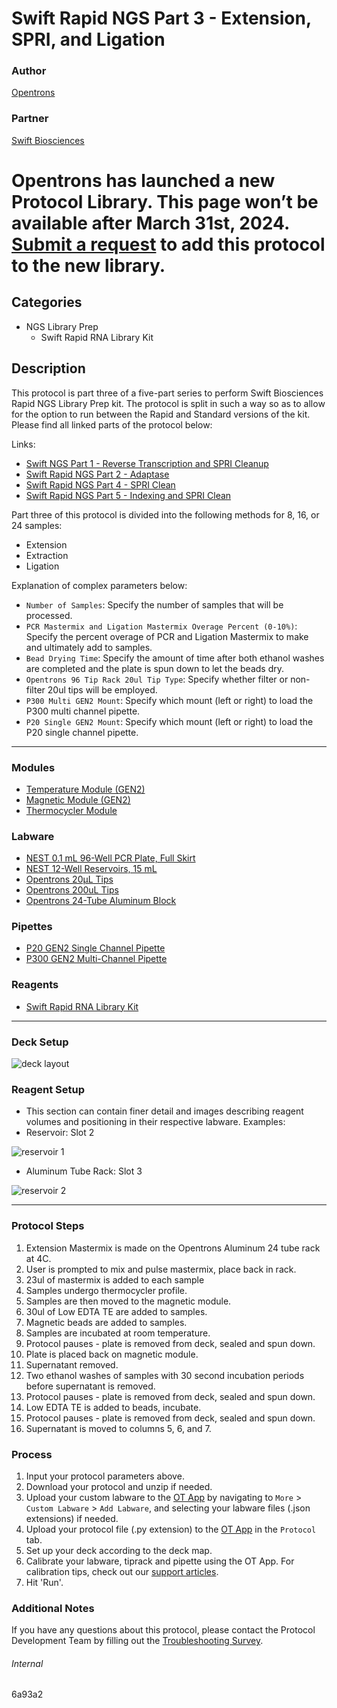 # Swift Rapid NGS Part 3 - Extension, SPRI, and Ligation

### Author
[Opentrons](https://opentrons.com/)

### Partner
[Swift Biosciences](https://swiftbiosci.com/protocols/)


# Opentrons has launched a new Protocol Library. This page won’t be available after March 31st, 2024. [Submit a request](https://docs.google.com/forms/d/e/1FAIpQLSdYYp9QCKow4nn0KlCVsMS3HX0eJ0N9O7-erajKvcpT0lWbSg/viewform) to add this protocol to the new library.

## Categories
* NGS Library Prep
	* Swift Rapid RNA Library Kit

## Description
This protocol is part three of a five-part series to perform Swift Biosciences Rapid NGS Library Prep kit. The protocol is split in such a way so as to allow for the option to run between the Rapid and Standard versions of the kit. Please find all linked parts of the protocol below:

Links:
* [Swift NGS Part 1 - Reverse Transcription and SPRI Cleanup](https://protocols.opentrons.com/protocol/6a93a2)
* [Swift Rapid NGS Part 2 - Adaptase](https://protocols.opentrons.com/protocol/6a93a2-part2)
* [Swift Rapid NGS Part 4 - SPRI Clean](https://protocols.opentrons.com/protocol/6a93a2-part4)
* [Swift Rapid NGS Part 5 - Indexing and SPRI Clean](https://protocols.opentrons.com/protocol/6a93a2-part5)

Part three of this protocol is divided into the following methods for 8, 16, or 24 samples:

* Extension
* Extraction
* Ligation

Explanation of complex parameters below:
* `Number of Samples`: Specify the number of samples that will be processed.
* `PCR Mastermix and Ligation Mastermix Overage Percent (0-10%)`: Specify the percent overage of PCR and Ligation Mastermix to make and ultimately add to samples.
* `Bead Drying Time`: Specify the amount of time after both ethanol washes are completed and the plate is spun down to let the beads dry.
* `Opentrons 96 Tip Rack 20ul Tip Type`: Specify whether filter or non-filter 20ul tips will be employed.
* `P300 Multi GEN2 Mount`: Specify which mount (left or right) to load the P300 multi channel pipette.
* `P20 Single GEN2 Mount`: Specify which mount (left or right) to load the P20 single channel pipette.

---

### Modules
* [Temperature Module (GEN2)](https://shop.opentrons.com/collections/hardware-modules/products/tempdeck)
* [Magnetic Module (GEN2)](https://shop.opentrons.com/collections/hardware-modules/products/magdeck)
* [Thermocycler Module](https://shop.opentrons.com/collections/hardware-modules/products/thermocycler-module)

### Labware
* [NEST 0.1 mL 96-Well PCR Plate, Full Skirt](https://shop.opentrons.com/collections/lab-plates/products/nest-0-1-ml-96-well-pcr-plate-full-skirt)
* [NEST 12-Well Reservoirs, 15 mL](https://shop.opentrons.com/collections/reservoirs/products/nest-12-well-reservoir-15-ml)
* [Opentrons 20µL Tips](https://shop.opentrons.com/collections/opentrons-tips/products/opentrons-10ul-tips)
* [Opentrons 200uL Tips](https://shop.opentrons.com/collections/opentrons-tips/products/opentrons-200ul-filter-tips)
* [Opentrons 24-Tube Aluminum Block](https://shop.opentrons.com/collections/racks-and-adapters/products/aluminum-block-set)

### Pipettes
* [P20 GEN2 Single Channel Pipette](https://shop.opentrons.com/collections/ot-2-robot/products/single-channel-electronic-pipette)
* [P300 GEN2 Multi-Channel Pipette](https://shop.opentrons.com/collections/ot-2-robot/products/8-channel-electronic-pipette)

### Reagents
* [Swift Rapid RNA Library Kit](https://swiftbiosci.com/wp-content/uploads/2020/04/PRT-024-Swift-Rapid-RNA-Library-Kit-Protocol-v3.0.pdf)

---

### Deck Setup
![deck layout](https://opentrons-protocol-library-website.s3.amazonaws.com/custom-README-images/6a93a2/pt3/Screen+Shot+2021-05-05+at+3.54.28+PM.png)

### Reagent Setup
* This section can contain finer detail and images describing reagent volumes and positioning in their respective labware. Examples:
* Reservoir: Slot 2

![reservoir 1](https://opentrons-protocol-library-website.s3.amazonaws.com/custom-README-images/6a93a2/pt3/Screen+Shot+2021-05-05+at+3.54.56+PM.png)
* Aluminum Tube Rack: Slot 3

![reservoir 2](https://opentrons-protocol-library-website.s3.amazonaws.com/custom-README-images/6a93a2/pt3/Screen+Shot+2021-05-05+at+3.55.04+PM.png)

---

### Protocol Steps
1. Extension Mastermix is made on the Opentrons Aluminum 24 tube rack at 4C.
2. User is prompted to mix and pulse mastermix, place back in rack.
3. 23ul of mastermix is added to each sample
3. Samples undergo thermocycler profile.
4. Samples are then moved to the magnetic module.
5. 30ul of Low EDTA TE are added to samples.
6. Magnetic beads are added to samples.
7. Samples are incubated at room temperature.
8. Protocol pauses - plate is removed from deck, sealed and spun down.
9. Plate is placed back on magnetic module.
10. Supernatant removed.
11. Two ethanol washes of samples with 30 second incubation periods before supernatant is removed.
12. Protocol pauses - plate is removed from deck, sealed and spun down.
13. Low EDTA TE is added to beads, incubate.  
14. Protocol pauses - plate is removed from deck, sealed and spun down.
15. Supernatant is moved to columns 5, 6, and 7.


### Process
1. Input your protocol parameters above.
2. Download your protocol and unzip if needed.
3. Upload your custom labware to the [OT App](https://opentrons.com/ot-app) by navigating to `More` > `Custom Labware` > `Add Labware`, and selecting your labware files (.json extensions) if needed.
4. Upload your protocol file (.py extension) to the [OT App](https://opentrons.com/ot-app) in the `Protocol` tab.
5. Set up your deck according to the deck map.
6. Calibrate your labware, tiprack and pipette using the OT App. For calibration tips, check out our [support articles](https://support.opentrons.com/en/collections/1559720-guide-for-getting-started-with-the-ot-2).
7. Hit 'Run'.

### Additional Notes
If you have any questions about this protocol, please contact the Protocol Development Team by filling out the [Troubleshooting Survey](https://protocol-troubleshooting.paperform.co/).

###### Internal
6a93a2
